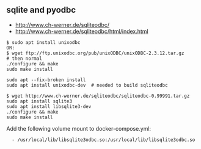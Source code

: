 ## sqlite and pyodbc
- http://www.ch-werner.de/sqliteodbc/
- http://www.ch-werner.de/sqliteodbc/html/index.html

```
$ sudo apt install unixodbc
OR:
$ wget ftp://ftp.unixodbc.org/pub/unixODBC/unixODBC-2.3.12.tar.gz
# then normal 
./configure && make
sudo make install
```
```
sudo apt --fix-broken install
sudo apt install unixodbc-dev  # needed to build sqliteodbc

$ wget http://www.ch-werner.de/sqliteodbc/sqliteodbc-0.99991.tar.gz
sudo apt install sqlite3
sudo apt install libsqlite3-dev
./configure && make
sudo make install
```
Add the following volume mount to docker-compose.yml:
```
  - /usr/local/lib/libsqlite3odbc.so:/usr/local/lib/libsqlite3odbc.so
```